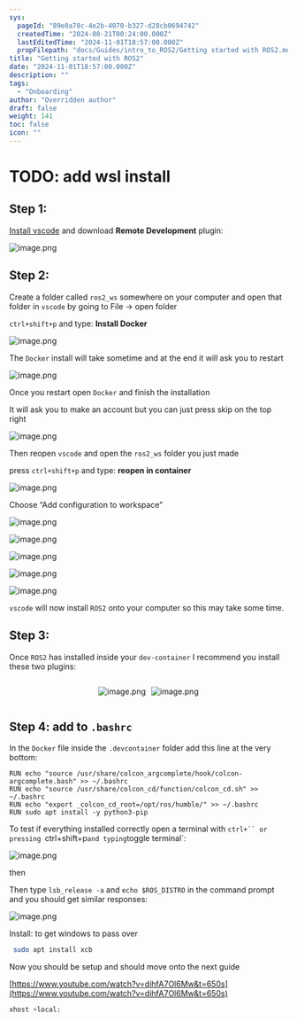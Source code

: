 ```yaml
---
sys:
  pageId: "89e0a78c-4e2b-4070-b327-d28cb0694742"
  createdTime: "2024-08-21T00:24:00.000Z"
  lastEditedTime: "2024-11-01T18:57:00.000Z"
  propFilepath: "docs/Guides/intro_to_ROS2/Getting started with ROS2.md"
title: "Getting started with ROS2"
date: "2024-11-01T18:57:00.000Z"
description: ""
tags:
  - "Onboarding"
author: "Overridden author"
draft: false
weight: 141
toc: false
icon: ""
---
```


# TODO: add wsl install

## Step 1:

[Install vscode](https://code.visualstudio.com/download) and download **Remote Development** plugin:

![image.png](https://prod-files-secure.s3.us-west-2.amazonaws.com/d518164a-d88e-44d1-a4ee-3adb3bd8bce0/efb52993-1881-4a40-b95e-6f020334f022/image.png?X-Amz-Algorithm=AWS4-HMAC-SHA256&X-Amz-Content-Sha256=UNSIGNED-PAYLOAD&X-Amz-Credential=ASIAZI2LB466R4VCNGN5%2F20250322%2Fus-west-2%2Fs3%2Faws4_request&X-Amz-Date=20250322T070719Z&X-Amz-Expires=3600&X-Amz-Security-Token=IQoJb3JpZ2luX2VjEF4aCXVzLXdlc3QtMiJHMEUCICY2Fvg1O9xSCme2JFhp9JAe2SMTpBx05P%2FwsuQqCwZAAiEA4qjM6N0IBpvK%2BKP%2FQyw6DZiosTW1pe7%2BYC5a2IGiZ28qiAQIt%2F%2F%2F%2F%2F%2F%2F%2F%2F%2F%2FARAAGgw2Mzc0MjMxODM4MDUiDGfA2BORCv0LMzSHGyrcA4OyXt5V4vpc5JRI8FprQMDtfgH2PIrc2RLuU9mUikR01iPS07VEZACIBtR9COvPS5Pyx8wD6tmZBeSMrGb5Pq9z0d%2FOxKBD3XuixCnvMY%2BS5uwuAzkA3Nl7S2%2Bxq7MmrdBOeykzBDjekrgAMJAhRt31onpXgnBc4KQNrdQZ8bKvGj6RkTzxqvLL9J8WVagH33kkoIcT5Smh3n0faW4ux2FSWMBIEiDTcV1b1pJ9KV%2BpCJSQStMEE6czhyEkznzahISBroL8KqmO2tg9QuHw1rjyPwpNhx%2FHDn8JZHVjztdm3XWnCkVv3hHT2PWa8gBinWbM6pbGWckDO2ZuV9SBmpDIg%2Fymun7I70ZdNxqEPv7ccyiiTbJPYr61k4TTD27xtyO9%2FGJcQDlRkCviyHya6DhaWxumCi%2Bb5JqcgMK9LqSAKQE%2FpEc%2FWWNe7WYskhAgzixYjlxMtj7ezvF8ipVZE0bnb1Hw3hIFeNqlNZjDxR0WjgAxh8NhtbkBs4hNS6Emx0%2Bvmxd9b4vQzeyym4WkyNOWvOO2PN8pioXg2yFX29AJTb8wMJ0ZZwQGXbrTWFurisfBXL3rpv96Zrziy4BNGhcajoXM3W0ahDdklcr1QW5U58KGZIC3YnHIK0bxMKiq%2Bb4GOqUB9qngtHgxv4xO9kaTF%2FpfVXzE9Xm4oL6JA%2FOH9NZeDvTve%2BdvJMU%2BCRjLxATqOs6slp%2BS9YD7FfqGrb5rOlmCe%2FGvh30xD8KSvD5zdUrvOcOmK%2FlFl7jwNUegiW4bKTCyKzQguvJ6oI3c%2BvbdqZl7DEzAZ2Mx4BAQRpK%2BtH5eR1vBRfy9Ll73u%2FJl0crhWnCWcVhYoyNLmzseVqrdHTpZ1gEr8aKC&X-Amz-Signature=c9596eb6653bc598fbb6ca422cbf1f0d4f11b7d9b4e039b4354ba5be79b80d00&X-Amz-SignedHeaders=host&x-id=GetObject)

## Step 2:

Create a folder called `ros2_ws` somewhere on your computer and open that folder in `vscode` by going to File → open folder 

`ctrl+shift+p` and type: **Install Docker**

![image.png](https://prod-files-secure.s3.us-west-2.amazonaws.com/d518164a-d88e-44d1-a4ee-3adb3bd8bce0/2269dc0e-1cd5-47ff-bceb-c04ad9b2eab0/image.png?X-Amz-Algorithm=AWS4-HMAC-SHA256&X-Amz-Content-Sha256=UNSIGNED-PAYLOAD&X-Amz-Credential=ASIAZI2LB466R4VCNGN5%2F20250322%2Fus-west-2%2Fs3%2Faws4_request&X-Amz-Date=20250322T070719Z&X-Amz-Expires=3600&X-Amz-Security-Token=IQoJb3JpZ2luX2VjEF4aCXVzLXdlc3QtMiJHMEUCICY2Fvg1O9xSCme2JFhp9JAe2SMTpBx05P%2FwsuQqCwZAAiEA4qjM6N0IBpvK%2BKP%2FQyw6DZiosTW1pe7%2BYC5a2IGiZ28qiAQIt%2F%2F%2F%2F%2F%2F%2F%2F%2F%2F%2FARAAGgw2Mzc0MjMxODM4MDUiDGfA2BORCv0LMzSHGyrcA4OyXt5V4vpc5JRI8FprQMDtfgH2PIrc2RLuU9mUikR01iPS07VEZACIBtR9COvPS5Pyx8wD6tmZBeSMrGb5Pq9z0d%2FOxKBD3XuixCnvMY%2BS5uwuAzkA3Nl7S2%2Bxq7MmrdBOeykzBDjekrgAMJAhRt31onpXgnBc4KQNrdQZ8bKvGj6RkTzxqvLL9J8WVagH33kkoIcT5Smh3n0faW4ux2FSWMBIEiDTcV1b1pJ9KV%2BpCJSQStMEE6czhyEkznzahISBroL8KqmO2tg9QuHw1rjyPwpNhx%2FHDn8JZHVjztdm3XWnCkVv3hHT2PWa8gBinWbM6pbGWckDO2ZuV9SBmpDIg%2Fymun7I70ZdNxqEPv7ccyiiTbJPYr61k4TTD27xtyO9%2FGJcQDlRkCviyHya6DhaWxumCi%2Bb5JqcgMK9LqSAKQE%2FpEc%2FWWNe7WYskhAgzixYjlxMtj7ezvF8ipVZE0bnb1Hw3hIFeNqlNZjDxR0WjgAxh8NhtbkBs4hNS6Emx0%2Bvmxd9b4vQzeyym4WkyNOWvOO2PN8pioXg2yFX29AJTb8wMJ0ZZwQGXbrTWFurisfBXL3rpv96Zrziy4BNGhcajoXM3W0ahDdklcr1QW5U58KGZIC3YnHIK0bxMKiq%2Bb4GOqUB9qngtHgxv4xO9kaTF%2FpfVXzE9Xm4oL6JA%2FOH9NZeDvTve%2BdvJMU%2BCRjLxATqOs6slp%2BS9YD7FfqGrb5rOlmCe%2FGvh30xD8KSvD5zdUrvOcOmK%2FlFl7jwNUegiW4bKTCyKzQguvJ6oI3c%2BvbdqZl7DEzAZ2Mx4BAQRpK%2BtH5eR1vBRfy9Ll73u%2FJl0crhWnCWcVhYoyNLmzseVqrdHTpZ1gEr8aKC&X-Amz-Signature=8e6ec0a7c06b300a39b78651606f3d8293e58bb92802cffb5cdb1578671b885c&X-Amz-SignedHeaders=host&x-id=GetObject)

The `Docker` install will take sometime and at the end it will ask you to restart

![image.png](https://prod-files-secure.s3.us-west-2.amazonaws.com/d518164a-d88e-44d1-a4ee-3adb3bd8bce0/ed233f78-be33-4b1f-b89c-9c346c0e961e/image.png?X-Amz-Algorithm=AWS4-HMAC-SHA256&X-Amz-Content-Sha256=UNSIGNED-PAYLOAD&X-Amz-Credential=ASIAZI2LB466R4VCNGN5%2F20250322%2Fus-west-2%2Fs3%2Faws4_request&X-Amz-Date=20250322T070719Z&X-Amz-Expires=3600&X-Amz-Security-Token=IQoJb3JpZ2luX2VjEF4aCXVzLXdlc3QtMiJHMEUCICY2Fvg1O9xSCme2JFhp9JAe2SMTpBx05P%2FwsuQqCwZAAiEA4qjM6N0IBpvK%2BKP%2FQyw6DZiosTW1pe7%2BYC5a2IGiZ28qiAQIt%2F%2F%2F%2F%2F%2F%2F%2F%2F%2F%2FARAAGgw2Mzc0MjMxODM4MDUiDGfA2BORCv0LMzSHGyrcA4OyXt5V4vpc5JRI8FprQMDtfgH2PIrc2RLuU9mUikR01iPS07VEZACIBtR9COvPS5Pyx8wD6tmZBeSMrGb5Pq9z0d%2FOxKBD3XuixCnvMY%2BS5uwuAzkA3Nl7S2%2Bxq7MmrdBOeykzBDjekrgAMJAhRt31onpXgnBc4KQNrdQZ8bKvGj6RkTzxqvLL9J8WVagH33kkoIcT5Smh3n0faW4ux2FSWMBIEiDTcV1b1pJ9KV%2BpCJSQStMEE6czhyEkznzahISBroL8KqmO2tg9QuHw1rjyPwpNhx%2FHDn8JZHVjztdm3XWnCkVv3hHT2PWa8gBinWbM6pbGWckDO2ZuV9SBmpDIg%2Fymun7I70ZdNxqEPv7ccyiiTbJPYr61k4TTD27xtyO9%2FGJcQDlRkCviyHya6DhaWxumCi%2Bb5JqcgMK9LqSAKQE%2FpEc%2FWWNe7WYskhAgzixYjlxMtj7ezvF8ipVZE0bnb1Hw3hIFeNqlNZjDxR0WjgAxh8NhtbkBs4hNS6Emx0%2Bvmxd9b4vQzeyym4WkyNOWvOO2PN8pioXg2yFX29AJTb8wMJ0ZZwQGXbrTWFurisfBXL3rpv96Zrziy4BNGhcajoXM3W0ahDdklcr1QW5U58KGZIC3YnHIK0bxMKiq%2Bb4GOqUB9qngtHgxv4xO9kaTF%2FpfVXzE9Xm4oL6JA%2FOH9NZeDvTve%2BdvJMU%2BCRjLxATqOs6slp%2BS9YD7FfqGrb5rOlmCe%2FGvh30xD8KSvD5zdUrvOcOmK%2FlFl7jwNUegiW4bKTCyKzQguvJ6oI3c%2BvbdqZl7DEzAZ2Mx4BAQRpK%2BtH5eR1vBRfy9Ll73u%2FJl0crhWnCWcVhYoyNLmzseVqrdHTpZ1gEr8aKC&X-Amz-Signature=fe63e899df419244eb0df441ffd07237b84ab47b7aa75d95c9d1894f7a6634c3&X-Amz-SignedHeaders=host&x-id=GetObject)

Once you restart open `Docker` and finish the installation

It will ask you to make an account but you can just press skip on the top right

![image.png](https://prod-files-secure.s3.us-west-2.amazonaws.com/d518164a-d88e-44d1-a4ee-3adb3bd8bce0/21010ad9-1659-4fd9-9f59-9932a09b2a3d/image.png?X-Amz-Algorithm=AWS4-HMAC-SHA256&X-Amz-Content-Sha256=UNSIGNED-PAYLOAD&X-Amz-Credential=ASIAZI2LB466R4VCNGN5%2F20250322%2Fus-west-2%2Fs3%2Faws4_request&X-Amz-Date=20250322T070719Z&X-Amz-Expires=3600&X-Amz-Security-Token=IQoJb3JpZ2luX2VjEF4aCXVzLXdlc3QtMiJHMEUCICY2Fvg1O9xSCme2JFhp9JAe2SMTpBx05P%2FwsuQqCwZAAiEA4qjM6N0IBpvK%2BKP%2FQyw6DZiosTW1pe7%2BYC5a2IGiZ28qiAQIt%2F%2F%2F%2F%2F%2F%2F%2F%2F%2F%2FARAAGgw2Mzc0MjMxODM4MDUiDGfA2BORCv0LMzSHGyrcA4OyXt5V4vpc5JRI8FprQMDtfgH2PIrc2RLuU9mUikR01iPS07VEZACIBtR9COvPS5Pyx8wD6tmZBeSMrGb5Pq9z0d%2FOxKBD3XuixCnvMY%2BS5uwuAzkA3Nl7S2%2Bxq7MmrdBOeykzBDjekrgAMJAhRt31onpXgnBc4KQNrdQZ8bKvGj6RkTzxqvLL9J8WVagH33kkoIcT5Smh3n0faW4ux2FSWMBIEiDTcV1b1pJ9KV%2BpCJSQStMEE6czhyEkznzahISBroL8KqmO2tg9QuHw1rjyPwpNhx%2FHDn8JZHVjztdm3XWnCkVv3hHT2PWa8gBinWbM6pbGWckDO2ZuV9SBmpDIg%2Fymun7I70ZdNxqEPv7ccyiiTbJPYr61k4TTD27xtyO9%2FGJcQDlRkCviyHya6DhaWxumCi%2Bb5JqcgMK9LqSAKQE%2FpEc%2FWWNe7WYskhAgzixYjlxMtj7ezvF8ipVZE0bnb1Hw3hIFeNqlNZjDxR0WjgAxh8NhtbkBs4hNS6Emx0%2Bvmxd9b4vQzeyym4WkyNOWvOO2PN8pioXg2yFX29AJTb8wMJ0ZZwQGXbrTWFurisfBXL3rpv96Zrziy4BNGhcajoXM3W0ahDdklcr1QW5U58KGZIC3YnHIK0bxMKiq%2Bb4GOqUB9qngtHgxv4xO9kaTF%2FpfVXzE9Xm4oL6JA%2FOH9NZeDvTve%2BdvJMU%2BCRjLxATqOs6slp%2BS9YD7FfqGrb5rOlmCe%2FGvh30xD8KSvD5zdUrvOcOmK%2FlFl7jwNUegiW4bKTCyKzQguvJ6oI3c%2BvbdqZl7DEzAZ2Mx4BAQRpK%2BtH5eR1vBRfy9Ll73u%2FJl0crhWnCWcVhYoyNLmzseVqrdHTpZ1gEr8aKC&X-Amz-Signature=7ddbf3cb604e4e45d89b8c45a6108a0d63f48364afedc194d6ce290462a8df2e&X-Amz-SignedHeaders=host&x-id=GetObject)

Then reopen `vscode` and open the `ros2_ws` folder you just made

press `ctrl+shift+p` and type: **reopen in container**

![image.png](https://prod-files-secure.s3.us-west-2.amazonaws.com/d518164a-d88e-44d1-a4ee-3adb3bd8bce0/4e93b8c2-41ad-488c-8095-c74205196118/image.png?X-Amz-Algorithm=AWS4-HMAC-SHA256&X-Amz-Content-Sha256=UNSIGNED-PAYLOAD&X-Amz-Credential=ASIAZI2LB466R4VCNGN5%2F20250322%2Fus-west-2%2Fs3%2Faws4_request&X-Amz-Date=20250322T070719Z&X-Amz-Expires=3600&X-Amz-Security-Token=IQoJb3JpZ2luX2VjEF4aCXVzLXdlc3QtMiJHMEUCICY2Fvg1O9xSCme2JFhp9JAe2SMTpBx05P%2FwsuQqCwZAAiEA4qjM6N0IBpvK%2BKP%2FQyw6DZiosTW1pe7%2BYC5a2IGiZ28qiAQIt%2F%2F%2F%2F%2F%2F%2F%2F%2F%2F%2FARAAGgw2Mzc0MjMxODM4MDUiDGfA2BORCv0LMzSHGyrcA4OyXt5V4vpc5JRI8FprQMDtfgH2PIrc2RLuU9mUikR01iPS07VEZACIBtR9COvPS5Pyx8wD6tmZBeSMrGb5Pq9z0d%2FOxKBD3XuixCnvMY%2BS5uwuAzkA3Nl7S2%2Bxq7MmrdBOeykzBDjekrgAMJAhRt31onpXgnBc4KQNrdQZ8bKvGj6RkTzxqvLL9J8WVagH33kkoIcT5Smh3n0faW4ux2FSWMBIEiDTcV1b1pJ9KV%2BpCJSQStMEE6czhyEkznzahISBroL8KqmO2tg9QuHw1rjyPwpNhx%2FHDn8JZHVjztdm3XWnCkVv3hHT2PWa8gBinWbM6pbGWckDO2ZuV9SBmpDIg%2Fymun7I70ZdNxqEPv7ccyiiTbJPYr61k4TTD27xtyO9%2FGJcQDlRkCviyHya6DhaWxumCi%2Bb5JqcgMK9LqSAKQE%2FpEc%2FWWNe7WYskhAgzixYjlxMtj7ezvF8ipVZE0bnb1Hw3hIFeNqlNZjDxR0WjgAxh8NhtbkBs4hNS6Emx0%2Bvmxd9b4vQzeyym4WkyNOWvOO2PN8pioXg2yFX29AJTb8wMJ0ZZwQGXbrTWFurisfBXL3rpv96Zrziy4BNGhcajoXM3W0ahDdklcr1QW5U58KGZIC3YnHIK0bxMKiq%2Bb4GOqUB9qngtHgxv4xO9kaTF%2FpfVXzE9Xm4oL6JA%2FOH9NZeDvTve%2BdvJMU%2BCRjLxATqOs6slp%2BS9YD7FfqGrb5rOlmCe%2FGvh30xD8KSvD5zdUrvOcOmK%2FlFl7jwNUegiW4bKTCyKzQguvJ6oI3c%2BvbdqZl7DEzAZ2Mx4BAQRpK%2BtH5eR1vBRfy9Ll73u%2FJl0crhWnCWcVhYoyNLmzseVqrdHTpZ1gEr8aKC&X-Amz-Signature=0d08093f1d0272b5ea47fb76b340427d8e66c29639780a958ea861888be1f0d0&X-Amz-SignedHeaders=host&x-id=GetObject)

Choose “Add configuration to workspace”

![image.png](https://prod-files-secure.s3.us-west-2.amazonaws.com/d518164a-d88e-44d1-a4ee-3adb3bd8bce0/9560b282-5060-4989-ba37-97e7b2c22476/image.png?X-Amz-Algorithm=AWS4-HMAC-SHA256&X-Amz-Content-Sha256=UNSIGNED-PAYLOAD&X-Amz-Credential=ASIAZI2LB466R4VCNGN5%2F20250322%2Fus-west-2%2Fs3%2Faws4_request&X-Amz-Date=20250322T070719Z&X-Amz-Expires=3600&X-Amz-Security-Token=IQoJb3JpZ2luX2VjEF4aCXVzLXdlc3QtMiJHMEUCICY2Fvg1O9xSCme2JFhp9JAe2SMTpBx05P%2FwsuQqCwZAAiEA4qjM6N0IBpvK%2BKP%2FQyw6DZiosTW1pe7%2BYC5a2IGiZ28qiAQIt%2F%2F%2F%2F%2F%2F%2F%2F%2F%2F%2FARAAGgw2Mzc0MjMxODM4MDUiDGfA2BORCv0LMzSHGyrcA4OyXt5V4vpc5JRI8FprQMDtfgH2PIrc2RLuU9mUikR01iPS07VEZACIBtR9COvPS5Pyx8wD6tmZBeSMrGb5Pq9z0d%2FOxKBD3XuixCnvMY%2BS5uwuAzkA3Nl7S2%2Bxq7MmrdBOeykzBDjekrgAMJAhRt31onpXgnBc4KQNrdQZ8bKvGj6RkTzxqvLL9J8WVagH33kkoIcT5Smh3n0faW4ux2FSWMBIEiDTcV1b1pJ9KV%2BpCJSQStMEE6czhyEkznzahISBroL8KqmO2tg9QuHw1rjyPwpNhx%2FHDn8JZHVjztdm3XWnCkVv3hHT2PWa8gBinWbM6pbGWckDO2ZuV9SBmpDIg%2Fymun7I70ZdNxqEPv7ccyiiTbJPYr61k4TTD27xtyO9%2FGJcQDlRkCviyHya6DhaWxumCi%2Bb5JqcgMK9LqSAKQE%2FpEc%2FWWNe7WYskhAgzixYjlxMtj7ezvF8ipVZE0bnb1Hw3hIFeNqlNZjDxR0WjgAxh8NhtbkBs4hNS6Emx0%2Bvmxd9b4vQzeyym4WkyNOWvOO2PN8pioXg2yFX29AJTb8wMJ0ZZwQGXbrTWFurisfBXL3rpv96Zrziy4BNGhcajoXM3W0ahDdklcr1QW5U58KGZIC3YnHIK0bxMKiq%2Bb4GOqUB9qngtHgxv4xO9kaTF%2FpfVXzE9Xm4oL6JA%2FOH9NZeDvTve%2BdvJMU%2BCRjLxATqOs6slp%2BS9YD7FfqGrb5rOlmCe%2FGvh30xD8KSvD5zdUrvOcOmK%2FlFl7jwNUegiW4bKTCyKzQguvJ6oI3c%2BvbdqZl7DEzAZ2Mx4BAQRpK%2BtH5eR1vBRfy9Ll73u%2FJl0crhWnCWcVhYoyNLmzseVqrdHTpZ1gEr8aKC&X-Amz-Signature=50872320d0b23abb682b7ee39eb63c8c01705a4017f3ea7bcc84e63235bafe0b&X-Amz-SignedHeaders=host&x-id=GetObject)

![image.png](https://prod-files-secure.s3.us-west-2.amazonaws.com/d518164a-d88e-44d1-a4ee-3adb3bd8bce0/2ee63f81-886b-48e8-a553-dc6e5eac99e4/image.png?X-Amz-Algorithm=AWS4-HMAC-SHA256&X-Amz-Content-Sha256=UNSIGNED-PAYLOAD&X-Amz-Credential=ASIAZI2LB466R4VCNGN5%2F20250322%2Fus-west-2%2Fs3%2Faws4_request&X-Amz-Date=20250322T070719Z&X-Amz-Expires=3600&X-Amz-Security-Token=IQoJb3JpZ2luX2VjEF4aCXVzLXdlc3QtMiJHMEUCICY2Fvg1O9xSCme2JFhp9JAe2SMTpBx05P%2FwsuQqCwZAAiEA4qjM6N0IBpvK%2BKP%2FQyw6DZiosTW1pe7%2BYC5a2IGiZ28qiAQIt%2F%2F%2F%2F%2F%2F%2F%2F%2F%2F%2FARAAGgw2Mzc0MjMxODM4MDUiDGfA2BORCv0LMzSHGyrcA4OyXt5V4vpc5JRI8FprQMDtfgH2PIrc2RLuU9mUikR01iPS07VEZACIBtR9COvPS5Pyx8wD6tmZBeSMrGb5Pq9z0d%2FOxKBD3XuixCnvMY%2BS5uwuAzkA3Nl7S2%2Bxq7MmrdBOeykzBDjekrgAMJAhRt31onpXgnBc4KQNrdQZ8bKvGj6RkTzxqvLL9J8WVagH33kkoIcT5Smh3n0faW4ux2FSWMBIEiDTcV1b1pJ9KV%2BpCJSQStMEE6czhyEkznzahISBroL8KqmO2tg9QuHw1rjyPwpNhx%2FHDn8JZHVjztdm3XWnCkVv3hHT2PWa8gBinWbM6pbGWckDO2ZuV9SBmpDIg%2Fymun7I70ZdNxqEPv7ccyiiTbJPYr61k4TTD27xtyO9%2FGJcQDlRkCviyHya6DhaWxumCi%2Bb5JqcgMK9LqSAKQE%2FpEc%2FWWNe7WYskhAgzixYjlxMtj7ezvF8ipVZE0bnb1Hw3hIFeNqlNZjDxR0WjgAxh8NhtbkBs4hNS6Emx0%2Bvmxd9b4vQzeyym4WkyNOWvOO2PN8pioXg2yFX29AJTb8wMJ0ZZwQGXbrTWFurisfBXL3rpv96Zrziy4BNGhcajoXM3W0ahDdklcr1QW5U58KGZIC3YnHIK0bxMKiq%2Bb4GOqUB9qngtHgxv4xO9kaTF%2FpfVXzE9Xm4oL6JA%2FOH9NZeDvTve%2BdvJMU%2BCRjLxATqOs6slp%2BS9YD7FfqGrb5rOlmCe%2FGvh30xD8KSvD5zdUrvOcOmK%2FlFl7jwNUegiW4bKTCyKzQguvJ6oI3c%2BvbdqZl7DEzAZ2Mx4BAQRpK%2BtH5eR1vBRfy9Ll73u%2FJl0crhWnCWcVhYoyNLmzseVqrdHTpZ1gEr8aKC&X-Amz-Signature=f93f20cd1520fd74552004b82598f08ef4a9cccc5bcec8010522af0df3557053&X-Amz-SignedHeaders=host&x-id=GetObject)

![image.png](https://prod-files-secure.s3.us-west-2.amazonaws.com/d518164a-d88e-44d1-a4ee-3adb3bd8bce0/ae1580b2-b048-407e-aed9-b584224a7a04/image.png?X-Amz-Algorithm=AWS4-HMAC-SHA256&X-Amz-Content-Sha256=UNSIGNED-PAYLOAD&X-Amz-Credential=ASIAZI2LB466R4VCNGN5%2F20250322%2Fus-west-2%2Fs3%2Faws4_request&X-Amz-Date=20250322T070719Z&X-Amz-Expires=3600&X-Amz-Security-Token=IQoJb3JpZ2luX2VjEF4aCXVzLXdlc3QtMiJHMEUCICY2Fvg1O9xSCme2JFhp9JAe2SMTpBx05P%2FwsuQqCwZAAiEA4qjM6N0IBpvK%2BKP%2FQyw6DZiosTW1pe7%2BYC5a2IGiZ28qiAQIt%2F%2F%2F%2F%2F%2F%2F%2F%2F%2F%2FARAAGgw2Mzc0MjMxODM4MDUiDGfA2BORCv0LMzSHGyrcA4OyXt5V4vpc5JRI8FprQMDtfgH2PIrc2RLuU9mUikR01iPS07VEZACIBtR9COvPS5Pyx8wD6tmZBeSMrGb5Pq9z0d%2FOxKBD3XuixCnvMY%2BS5uwuAzkA3Nl7S2%2Bxq7MmrdBOeykzBDjekrgAMJAhRt31onpXgnBc4KQNrdQZ8bKvGj6RkTzxqvLL9J8WVagH33kkoIcT5Smh3n0faW4ux2FSWMBIEiDTcV1b1pJ9KV%2BpCJSQStMEE6czhyEkznzahISBroL8KqmO2tg9QuHw1rjyPwpNhx%2FHDn8JZHVjztdm3XWnCkVv3hHT2PWa8gBinWbM6pbGWckDO2ZuV9SBmpDIg%2Fymun7I70ZdNxqEPv7ccyiiTbJPYr61k4TTD27xtyO9%2FGJcQDlRkCviyHya6DhaWxumCi%2Bb5JqcgMK9LqSAKQE%2FpEc%2FWWNe7WYskhAgzixYjlxMtj7ezvF8ipVZE0bnb1Hw3hIFeNqlNZjDxR0WjgAxh8NhtbkBs4hNS6Emx0%2Bvmxd9b4vQzeyym4WkyNOWvOO2PN8pioXg2yFX29AJTb8wMJ0ZZwQGXbrTWFurisfBXL3rpv96Zrziy4BNGhcajoXM3W0ahDdklcr1QW5U58KGZIC3YnHIK0bxMKiq%2Bb4GOqUB9qngtHgxv4xO9kaTF%2FpfVXzE9Xm4oL6JA%2FOH9NZeDvTve%2BdvJMU%2BCRjLxATqOs6slp%2BS9YD7FfqGrb5rOlmCe%2FGvh30xD8KSvD5zdUrvOcOmK%2FlFl7jwNUegiW4bKTCyKzQguvJ6oI3c%2BvbdqZl7DEzAZ2Mx4BAQRpK%2BtH5eR1vBRfy9Ll73u%2FJl0crhWnCWcVhYoyNLmzseVqrdHTpZ1gEr8aKC&X-Amz-Signature=bf0e22187444910a0e77038fd31a729b7928355df095b014899431158c32a7e2&X-Amz-SignedHeaders=host&x-id=GetObject)

![image.png](https://prod-files-secure.s3.us-west-2.amazonaws.com/d518164a-d88e-44d1-a4ee-3adb3bd8bce0/53255b28-f75e-430f-b9e3-c0ac8577e42b/image.png?X-Amz-Algorithm=AWS4-HMAC-SHA256&X-Amz-Content-Sha256=UNSIGNED-PAYLOAD&X-Amz-Credential=ASIAZI2LB466R4VCNGN5%2F20250322%2Fus-west-2%2Fs3%2Faws4_request&X-Amz-Date=20250322T070719Z&X-Amz-Expires=3600&X-Amz-Security-Token=IQoJb3JpZ2luX2VjEF4aCXVzLXdlc3QtMiJHMEUCICY2Fvg1O9xSCme2JFhp9JAe2SMTpBx05P%2FwsuQqCwZAAiEA4qjM6N0IBpvK%2BKP%2FQyw6DZiosTW1pe7%2BYC5a2IGiZ28qiAQIt%2F%2F%2F%2F%2F%2F%2F%2F%2F%2F%2FARAAGgw2Mzc0MjMxODM4MDUiDGfA2BORCv0LMzSHGyrcA4OyXt5V4vpc5JRI8FprQMDtfgH2PIrc2RLuU9mUikR01iPS07VEZACIBtR9COvPS5Pyx8wD6tmZBeSMrGb5Pq9z0d%2FOxKBD3XuixCnvMY%2BS5uwuAzkA3Nl7S2%2Bxq7MmrdBOeykzBDjekrgAMJAhRt31onpXgnBc4KQNrdQZ8bKvGj6RkTzxqvLL9J8WVagH33kkoIcT5Smh3n0faW4ux2FSWMBIEiDTcV1b1pJ9KV%2BpCJSQStMEE6czhyEkznzahISBroL8KqmO2tg9QuHw1rjyPwpNhx%2FHDn8JZHVjztdm3XWnCkVv3hHT2PWa8gBinWbM6pbGWckDO2ZuV9SBmpDIg%2Fymun7I70ZdNxqEPv7ccyiiTbJPYr61k4TTD27xtyO9%2FGJcQDlRkCviyHya6DhaWxumCi%2Bb5JqcgMK9LqSAKQE%2FpEc%2FWWNe7WYskhAgzixYjlxMtj7ezvF8ipVZE0bnb1Hw3hIFeNqlNZjDxR0WjgAxh8NhtbkBs4hNS6Emx0%2Bvmxd9b4vQzeyym4WkyNOWvOO2PN8pioXg2yFX29AJTb8wMJ0ZZwQGXbrTWFurisfBXL3rpv96Zrziy4BNGhcajoXM3W0ahDdklcr1QW5U58KGZIC3YnHIK0bxMKiq%2Bb4GOqUB9qngtHgxv4xO9kaTF%2FpfVXzE9Xm4oL6JA%2FOH9NZeDvTve%2BdvJMU%2BCRjLxATqOs6slp%2BS9YD7FfqGrb5rOlmCe%2FGvh30xD8KSvD5zdUrvOcOmK%2FlFl7jwNUegiW4bKTCyKzQguvJ6oI3c%2BvbdqZl7DEzAZ2Mx4BAQRpK%2BtH5eR1vBRfy9Ll73u%2FJl0crhWnCWcVhYoyNLmzseVqrdHTpZ1gEr8aKC&X-Amz-Signature=13bd0b6ee24f37986959f92c0b839dbc0539b28f0bd311401a9ee3fc5dfa5f63&X-Amz-SignedHeaders=host&x-id=GetObject)

![image.png](https://prod-files-secure.s3.us-west-2.amazonaws.com/d518164a-d88e-44d1-a4ee-3adb3bd8bce0/7c562767-5af9-4ffb-97d1-327bcdf4ee00/image.png?X-Amz-Algorithm=AWS4-HMAC-SHA256&X-Amz-Content-Sha256=UNSIGNED-PAYLOAD&X-Amz-Credential=ASIAZI2LB466R4VCNGN5%2F20250322%2Fus-west-2%2Fs3%2Faws4_request&X-Amz-Date=20250322T070719Z&X-Amz-Expires=3600&X-Amz-Security-Token=IQoJb3JpZ2luX2VjEF4aCXVzLXdlc3QtMiJHMEUCICY2Fvg1O9xSCme2JFhp9JAe2SMTpBx05P%2FwsuQqCwZAAiEA4qjM6N0IBpvK%2BKP%2FQyw6DZiosTW1pe7%2BYC5a2IGiZ28qiAQIt%2F%2F%2F%2F%2F%2F%2F%2F%2F%2F%2FARAAGgw2Mzc0MjMxODM4MDUiDGfA2BORCv0LMzSHGyrcA4OyXt5V4vpc5JRI8FprQMDtfgH2PIrc2RLuU9mUikR01iPS07VEZACIBtR9COvPS5Pyx8wD6tmZBeSMrGb5Pq9z0d%2FOxKBD3XuixCnvMY%2BS5uwuAzkA3Nl7S2%2Bxq7MmrdBOeykzBDjekrgAMJAhRt31onpXgnBc4KQNrdQZ8bKvGj6RkTzxqvLL9J8WVagH33kkoIcT5Smh3n0faW4ux2FSWMBIEiDTcV1b1pJ9KV%2BpCJSQStMEE6czhyEkznzahISBroL8KqmO2tg9QuHw1rjyPwpNhx%2FHDn8JZHVjztdm3XWnCkVv3hHT2PWa8gBinWbM6pbGWckDO2ZuV9SBmpDIg%2Fymun7I70ZdNxqEPv7ccyiiTbJPYr61k4TTD27xtyO9%2FGJcQDlRkCviyHya6DhaWxumCi%2Bb5JqcgMK9LqSAKQE%2FpEc%2FWWNe7WYskhAgzixYjlxMtj7ezvF8ipVZE0bnb1Hw3hIFeNqlNZjDxR0WjgAxh8NhtbkBs4hNS6Emx0%2Bvmxd9b4vQzeyym4WkyNOWvOO2PN8pioXg2yFX29AJTb8wMJ0ZZwQGXbrTWFurisfBXL3rpv96Zrziy4BNGhcajoXM3W0ahDdklcr1QW5U58KGZIC3YnHIK0bxMKiq%2Bb4GOqUB9qngtHgxv4xO9kaTF%2FpfVXzE9Xm4oL6JA%2FOH9NZeDvTve%2BdvJMU%2BCRjLxATqOs6slp%2BS9YD7FfqGrb5rOlmCe%2FGvh30xD8KSvD5zdUrvOcOmK%2FlFl7jwNUegiW4bKTCyKzQguvJ6oI3c%2BvbdqZl7DEzAZ2Mx4BAQRpK%2BtH5eR1vBRfy9Ll73u%2FJl0crhWnCWcVhYoyNLmzseVqrdHTpZ1gEr8aKC&X-Amz-Signature=32f7a33d51f1b66dd1e8d35b2a3b24550d2319423c603067801bbe2ec767360e&X-Amz-SignedHeaders=host&x-id=GetObject)

`vscode` will now install `ROS2` onto your computer so this may take some time.

## Step 3:

Once `ROS2` has installed inside your `dev-container` I recommend you install these two plugins:

<div style="display: flex;flex-direction: row; column-gap:10px; max-width: 630px;justify-content: center;">
<div>

![image.png](https://prod-files-secure.s3.us-west-2.amazonaws.com/d518164a-d88e-44d1-a4ee-3adb3bd8bce0/3fc3d550-5a54-4ba1-ba6b-faa01cdb7369/image.png?X-Amz-Algorithm=AWS4-HMAC-SHA256&X-Amz-Content-Sha256=UNSIGNED-PAYLOAD&X-Amz-Credential=ASIAZI2LB466RWMS6T2P%2F20250322%2Fus-west-2%2Fs3%2Faws4_request&X-Amz-Date=20250322T070724Z&X-Amz-Expires=3600&X-Amz-Security-Token=IQoJb3JpZ2luX2VjEF4aCXVzLXdlc3QtMiJHMEUCIHYG64nJ7wsWDh6UHslTZpGu4iDLaiBELSmgt1qj%2BSuLAiEAl13KmtGFkGp0L0tNJHEdcOtnPe%2BERt%2FOB34qtoUCyrEqiAQIt%2F%2F%2F%2F%2F%2F%2F%2F%2F%2F%2FARAAGgw2Mzc0MjMxODM4MDUiDHkyLJ%2Fr865%2F0MIU9ircA0UMel7Z94Q0E8k7dshdjaef4%2BN%2Fr%2BtamKHTVNoeJCjNY%2FvwNDXXj5eEytAPrVmD44lcJlwp2SPygrdHAaJhZiVciyrHIFfpMzMIfJPz7JyVPGjCHohfZkvlONht3QNG11iqstzFT4V10rXwZzopd6fKttjFD%2FOUNUboZuRn8YPigauhdfktN6Qeu5ZR6dPt5KogoGaGwN93%2B3QupCS0JqXcUcXrHtzkeubeFa2IFjtZ2wXvj%2Fn0GCX0M7uehryvNdKJmU7Tjo%2Fh%2FgoL9xqjbM%2B6xH3RizSdpFlkdZdQHWA7hiyf8qzPDmIqMkdNiCtSRc60ZcfDf%2FysxNqArGIBHp9tWPNiiso0T0MFquu1doPhcrhlPSilmV3P6ugE76iXCnzv7fr%2B5NBNPP7%2BDA0mUS8HDBbJGBA8FcbHkt%2Bt0nLylkGQAZFLc0a1svHqFF%2BuOYkoufr03JeBH7ln3CV7Q%2Fg7t14sI1U4dwtjoi4Zpu0MeEwZjumKx5NtcUtxlobCU3owq2ymTXfWiAsalsWkX5apf82nGNcJ%2Bzm%2B0q6nDGFdCNCEL3fAdiCxkbLdMLiy5OdGxVRxhu06P8CG4VM0FeU3RQAycQkbesMJhVbwp9bW1ANemVMVVhx%2B3GObMNqq%2Bb4GOqUB6AL86zO0XF5psPTF7SILTXDruGSG0xkICq4fBmVHdaPsepJgTYE7CXspdDuS7phWcVb2pDYDYGQ3xRfgscOVr7lZbRC%2FjvVkiUiq2X8oHG6fKr8avlg167s2ohBQ43vcVDysqO2A5TpL3RQENjNJ9qGr1kKQpb41CDqnaiji6%2BVtTompX1TUP1d4GpgVrDGE%2BDuQZPayhtT1oefOmV%2FzX6DDuXQU&X-Amz-Signature=e7ec9bfbb57cde9de79b3f2a197d65c35b7452bb13e859536d0a1fc89780ff33&X-Amz-SignedHeaders=host&x-id=GetObject)

</div>
<div>

![image.png](https://prod-files-secure.s3.us-west-2.amazonaws.com/d518164a-d88e-44d1-a4ee-3adb3bd8bce0/d994cc66-13c2-4093-a5a3-f84cf4601a82/image.png?X-Amz-Algorithm=AWS4-HMAC-SHA256&X-Amz-Content-Sha256=UNSIGNED-PAYLOAD&X-Amz-Credential=ASIAZI2LB466SKPVLHF7%2F20250322%2Fus-west-2%2Fs3%2Faws4_request&X-Amz-Date=20250322T070724Z&X-Amz-Expires=3600&X-Amz-Security-Token=IQoJb3JpZ2luX2VjEF4aCXVzLXdlc3QtMiJIMEYCIQDdL891Yi4cgjkY6dIsYQUIx4L4SPFP%2F%2BHqWU1OsyeMagIhAIAyy%2B%2FP0Uua1pslLwi2vzNic0hGlGfriyQ4NMGtmfcFKogECLf%2F%2F%2F%2F%2F%2F%2F%2F%2F%2FwEQABoMNjM3NDIzMTgzODA1IgyHYBdOO4JjDOKe0K8q3AODdZB1CjTvyeoHrUuQXD9DcylE9xFd5sy%2BFzjYw2mkia7UUIySZAqwf9ICWo6XVhpFp9PYFlIir6zwvL9RJu%2FA8jjZ6rCNETJulSawLNZwNdCdAEi0epOl37JsOjKkagutwu%2Fp9%2Biw70SuTN8Tu%2BYFjdZkQWWmY29%2FcN4LAXeOZsqyhfBNuOzlzf1pCbMHfjNxOYwvq0OBeDwThsh6JY6coM7xaPNcVTDJg3K67B%2FApYa5%2BOVMQ2zB6S9KxPFyIWycQrhVrY7imdEYMOCpbqgBhXwVqLVYf69G9bcoJpkll8R%2Bqfe1gfFck8r4FI1f2ZvwcEK2UdF6gkAlxbcS6cNXw9yfVKtpRKMTboWHO%2B7CdAipHZxlM1ofoDCbmroizSffQB0EjGDHJVhDN04WUrl1bWmN%2F9pK2qyo0EjNVQKuIU7RCpzTFLjFEeuVjseZLHaYWGSv9PEJyVRTw7qAF7r3KjhJLLOLJ1ulgDhIoQQzoxP1gbDfFWIYwQpe01sh%2Bd767ZB62pcfzwvjR6VvTieXb0zYupRMsdYWo73MW4%2BAgExP7IENsisKkEXOZsX7GkzWYerqRXKJq8OjnYrveCxfNBNXR2k8Lh%2FgNOGdC5MwM7d3C3JJ2T9UBzxAyjCxqvm%2BBjqkAQLTZs5MqlPmCWVuM7XflH9ulLYV5759wU6PJSiG9r8SWBjiKe1uHHiLi8r9yrJm5tYewAdfLsyihnd831oJYVbZLWbBUg0oUrmarDOZPsw1wploHNXeINgvQ3WbDzYyVOtSKPUjeilfY5r08XYev1icG%2F99WLeiIK7A7Vi3yi9SxN0ux8cPkln9U%2BN4QYbRFHFOCaPFG3x86SWf54tLDN6NxkuY&X-Amz-Signature=dc613e43c30150bd7036f407885a1550cef73c7528f1eceea7668ffbeae800dd&X-Amz-SignedHeaders=host&x-id=GetObject)

</div>
</div>

## Step 4: add to `.bashrc`

In the `Docker` file inside the `.devcontainer` folder add this line at the very bottom: 

```docker
RUN echo "source /usr/share/colcon_argcomplete/hook/colcon-argcomplete.bash" >> ~/.bashrc
RUN echo "source /usr/share/colcon_cd/function/colcon_cd.sh" >> ~/.bashrc
RUN echo "export _colcon_cd_root=/opt/ros/humble/" >> ~/.bashrc
RUN sudo apt install -y python3-pip 
```

To test if everything installed correctly open a terminal with `ctrl+`` or pressing `ctrl+shift+p` and typing `toggle terminal`:

![image.png](https://prod-files-secure.s3.us-west-2.amazonaws.com/d518164a-d88e-44d1-a4ee-3adb3bd8bce0/6a4943d8-b04e-4c02-9a58-775f3384d1a5/image.png?X-Amz-Algorithm=AWS4-HMAC-SHA256&X-Amz-Content-Sha256=UNSIGNED-PAYLOAD&X-Amz-Credential=ASIAZI2LB466R4VCNGN5%2F20250322%2Fus-west-2%2Fs3%2Faws4_request&X-Amz-Date=20250322T070719Z&X-Amz-Expires=3600&X-Amz-Security-Token=IQoJb3JpZ2luX2VjEF4aCXVzLXdlc3QtMiJHMEUCICY2Fvg1O9xSCme2JFhp9JAe2SMTpBx05P%2FwsuQqCwZAAiEA4qjM6N0IBpvK%2BKP%2FQyw6DZiosTW1pe7%2BYC5a2IGiZ28qiAQIt%2F%2F%2F%2F%2F%2F%2F%2F%2F%2F%2FARAAGgw2Mzc0MjMxODM4MDUiDGfA2BORCv0LMzSHGyrcA4OyXt5V4vpc5JRI8FprQMDtfgH2PIrc2RLuU9mUikR01iPS07VEZACIBtR9COvPS5Pyx8wD6tmZBeSMrGb5Pq9z0d%2FOxKBD3XuixCnvMY%2BS5uwuAzkA3Nl7S2%2Bxq7MmrdBOeykzBDjekrgAMJAhRt31onpXgnBc4KQNrdQZ8bKvGj6RkTzxqvLL9J8WVagH33kkoIcT5Smh3n0faW4ux2FSWMBIEiDTcV1b1pJ9KV%2BpCJSQStMEE6czhyEkznzahISBroL8KqmO2tg9QuHw1rjyPwpNhx%2FHDn8JZHVjztdm3XWnCkVv3hHT2PWa8gBinWbM6pbGWckDO2ZuV9SBmpDIg%2Fymun7I70ZdNxqEPv7ccyiiTbJPYr61k4TTD27xtyO9%2FGJcQDlRkCviyHya6DhaWxumCi%2Bb5JqcgMK9LqSAKQE%2FpEc%2FWWNe7WYskhAgzixYjlxMtj7ezvF8ipVZE0bnb1Hw3hIFeNqlNZjDxR0WjgAxh8NhtbkBs4hNS6Emx0%2Bvmxd9b4vQzeyym4WkyNOWvOO2PN8pioXg2yFX29AJTb8wMJ0ZZwQGXbrTWFurisfBXL3rpv96Zrziy4BNGhcajoXM3W0ahDdklcr1QW5U58KGZIC3YnHIK0bxMKiq%2Bb4GOqUB9qngtHgxv4xO9kaTF%2FpfVXzE9Xm4oL6JA%2FOH9NZeDvTve%2BdvJMU%2BCRjLxATqOs6slp%2BS9YD7FfqGrb5rOlmCe%2FGvh30xD8KSvD5zdUrvOcOmK%2FlFl7jwNUegiW4bKTCyKzQguvJ6oI3c%2BvbdqZl7DEzAZ2Mx4BAQRpK%2BtH5eR1vBRfy9Ll73u%2FJl0crhWnCWcVhYoyNLmzseVqrdHTpZ1gEr8aKC&X-Amz-Signature=f82106f2002a3afa3b18563ae7c492e746595122b293b66f68a250a65d1a0aa2&X-Amz-SignedHeaders=host&x-id=GetObject)

then 

Then type `lsb_release -a` and `echo $ROS_DISTRO` in the command prompt and you should get similar responses:

![image.png](https://prod-files-secure.s3.us-west-2.amazonaws.com/d518164a-d88e-44d1-a4ee-3adb3bd8bce0/3e635dec-a805-4e85-8b9e-d000e5b71a4e/image.png?X-Amz-Algorithm=AWS4-HMAC-SHA256&X-Amz-Content-Sha256=UNSIGNED-PAYLOAD&X-Amz-Credential=ASIAZI2LB466R4VCNGN5%2F20250322%2Fus-west-2%2Fs3%2Faws4_request&X-Amz-Date=20250322T070719Z&X-Amz-Expires=3600&X-Amz-Security-Token=IQoJb3JpZ2luX2VjEF4aCXVzLXdlc3QtMiJHMEUCICY2Fvg1O9xSCme2JFhp9JAe2SMTpBx05P%2FwsuQqCwZAAiEA4qjM6N0IBpvK%2BKP%2FQyw6DZiosTW1pe7%2BYC5a2IGiZ28qiAQIt%2F%2F%2F%2F%2F%2F%2F%2F%2F%2F%2FARAAGgw2Mzc0MjMxODM4MDUiDGfA2BORCv0LMzSHGyrcA4OyXt5V4vpc5JRI8FprQMDtfgH2PIrc2RLuU9mUikR01iPS07VEZACIBtR9COvPS5Pyx8wD6tmZBeSMrGb5Pq9z0d%2FOxKBD3XuixCnvMY%2BS5uwuAzkA3Nl7S2%2Bxq7MmrdBOeykzBDjekrgAMJAhRt31onpXgnBc4KQNrdQZ8bKvGj6RkTzxqvLL9J8WVagH33kkoIcT5Smh3n0faW4ux2FSWMBIEiDTcV1b1pJ9KV%2BpCJSQStMEE6czhyEkznzahISBroL8KqmO2tg9QuHw1rjyPwpNhx%2FHDn8JZHVjztdm3XWnCkVv3hHT2PWa8gBinWbM6pbGWckDO2ZuV9SBmpDIg%2Fymun7I70ZdNxqEPv7ccyiiTbJPYr61k4TTD27xtyO9%2FGJcQDlRkCviyHya6DhaWxumCi%2Bb5JqcgMK9LqSAKQE%2FpEc%2FWWNe7WYskhAgzixYjlxMtj7ezvF8ipVZE0bnb1Hw3hIFeNqlNZjDxR0WjgAxh8NhtbkBs4hNS6Emx0%2Bvmxd9b4vQzeyym4WkyNOWvOO2PN8pioXg2yFX29AJTb8wMJ0ZZwQGXbrTWFurisfBXL3rpv96Zrziy4BNGhcajoXM3W0ahDdklcr1QW5U58KGZIC3YnHIK0bxMKiq%2Bb4GOqUB9qngtHgxv4xO9kaTF%2FpfVXzE9Xm4oL6JA%2FOH9NZeDvTve%2BdvJMU%2BCRjLxATqOs6slp%2BS9YD7FfqGrb5rOlmCe%2FGvh30xD8KSvD5zdUrvOcOmK%2FlFl7jwNUegiW4bKTCyKzQguvJ6oI3c%2BvbdqZl7DEzAZ2Mx4BAQRpK%2BtH5eR1vBRfy9Ll73u%2FJl0crhWnCWcVhYoyNLmzseVqrdHTpZ1gEr8aKC&X-Amz-Signature=8fefbcc8120670915e9bec1e1d7eff4fcb167b6d0ef262ec868398669adf6535&X-Amz-SignedHeaders=host&x-id=GetObject)

Install:  to get windows to pass over

```bash
 sudo apt install xcb
```

Now you should be setup and should move onto the next guide 

[https://www.youtube.com/watch?v=dihfA7Ol6Mw&t=650s](https://www.youtube.com/watch?v=dihfA7Ol6Mw&t=650s)

```python
xhost +local:
```
